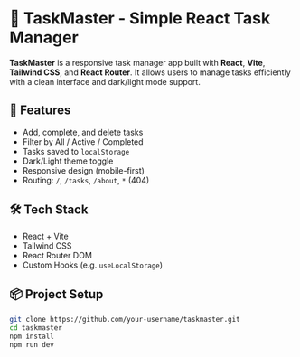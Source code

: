 # 🧠 TaskMaster - Simple React Task Manager

**TaskMaster** is a responsive task manager app built with **React**, **Vite**, **Tailwind CSS**, and **React Router**. It allows users to manage tasks efficiently with a clean interface and dark/light mode support.

## 🚀 Features

- Add, complete, and delete tasks
- Filter by All / Active / Completed
- Tasks saved to `localStorage`
- Dark/Light theme toggle
- Responsive design (mobile-first)
- Routing: `/`, `/tasks`, `/about`, `*` (404)

## 🛠 Tech Stack

- React + Vite
- Tailwind CSS
- React Router DOM
- Custom Hooks (e.g. `useLocalStorage`)

## 📦 Project Setup

```bash
git clone https://github.com/your-username/taskmaster.git
cd taskmaster
npm install
npm run dev
